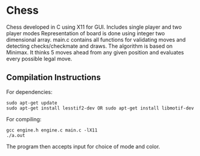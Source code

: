 # Chess
Chess developed in C using X11 for GUI. Includes single player and two player modes
Representation of board is done using integer two dimensional array. 
main.c contains all functions for validating moves and detecting checks/checkmate and draws.
The algorithm is based on Minimax. It thinks 5 moves ahead from any given position and evaluates every possible legal move.

## Compilation Instructions 

For dependencies: 
```
sudo apt-get update 
sudo apt-get install lesstif2-dev OR sudo apt-get install libmotif-dev
```

For compiling:
```
gcc engine.h engine.c main.c -lX11
./a.out
````

The program then accepts input for choice of mode and color.
